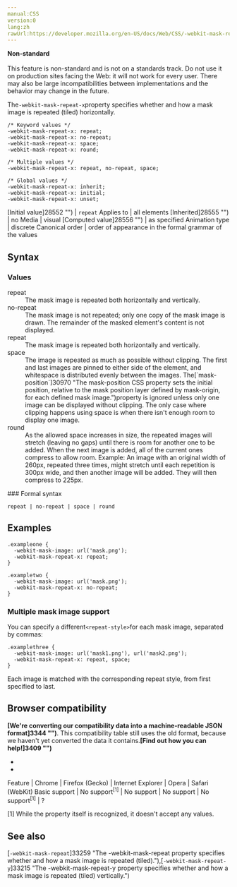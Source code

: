 ```yaml
---
manual:CSS
version:0
lang:zh
rawUrl:https://developer.mozilla.org/en-US/docs/Web/CSS/-webkit-mask-repeat-x
---
```






**Non-standard**<br></br>This feature is non-standard and is not on a standards track. Do not use it on production sites facing the Web: it will not work for every user. There may also be large incompatibilities between implementations and the behavior may change in the future.





The`-webkit-mask-repeat-x`property specifies whether and how a mask image is repeated (tiled) horizontally.


```
/* Keyword values */
-webkit-mask-repeat-x: repeat;
-webkit-mask-repeat-x: no-repeat;
-webkit-mask-repeat-x: space;
-webkit-mask-repeat-x: round;

/* Multiple values */
-webkit-mask-repeat-x: repeat, no-repeat, space;

/* Global values */
-webkit-mask-repeat-x: inherit;
-webkit-mask-repeat-x: initial;
-webkit-mask-repeat-x: unset;
```

[Initial value]28552 "") | `repeat` 
Applies to | all elements 
[Inherited]28555 "") | no 
Media | visual 
[Computed value]28556 "") | as specified 
Animation type | discrete 
Canonical order | order of appearance in the formal grammar of the values 


## Syntax<a name="Syntax"></a>

### Values<a name="Values"></a>
<dl><dt id=''>repeat</dt><dd>The mask image is repeated both horizontally and vertically.</dd><dt id=''>no-repeat</dt><dd>The mask image is not repeated; only one copy of the mask image is drawn. The remainder of the masked element&#39;s content is not displayed.</dd><dt id=''>repeat</dt><dd>The mask image is repeated both horizontally and vertically.</dd><dt id=''>space</dt><dd>The image is repeated as much as possible without clipping. The first and last images are pinned to either side of the element, and whitespace is distributed evenly between the images. The[`mask-position`]30970 "The mask-position CSS property sets the initial position, relative to the mask position layer defined by mask-origin, for each defined mask image.")property is ignored unless only one image can be displayed without clipping. The only case where clipping happens using space is when there isn&#39;t enough room to display one image.</dd><dt id=''>round</dt><dd>As the allowed space increases in size, the repeated images will stretch (leaving no gaps) until there is room for another one to be added. When the next image is added, all of the current ones compress to allow room. Example: An image with an original width of 260px, repeated three times, might stretch until each repetition is 300px wide, and then another image will be added. They will then compress to 225px.</dd></dl>
### Formal syntax<a name="Formal_syntax"></a>

```
repeat | no-repeat | space | round

```

## Examples<a name="Examples"></a>

```
.exampleone {
  -webkit-mask-image: url('mask.png');
  -webkit-mask-repeat-x: repeat;
}

.exampletwo {
  -webkit-mask-image: url('mask.png');
  -webkit-mask-repeat-x: no-repeat;
}
```

### Multiple mask image support<a name="Multiple_mask_image_support"></a>


You can specify a different`<repeat-style>`for each mask image, separated by commas:


```
.examplethree {
  -webkit-mask-image: url('mask1.png'), url('mask2.png');
  -webkit-mask-repeat-x: repeat, space;
}
```


Each image is matched with the corresponding repeat style, from first specified to last.


## Browser compatibility<a name="Browser_compatibility"></a>


**[We&#39;re converting our compatibility data into a machine-readable JSON format]3344 "")**. This compatibility table still uses the old format, because we haven&#39;t yet converted the data it contains.**[Find out how you can help!]3409 "")**


* 
* 

Feature | Chrome | Firefox (Gecko) | Internet Explorer | Opera | Safari (WebKit) 
Basic support | No support<sup>[1]</sup> | No support | No support | No support<sup>[1]</sup> | ? 





[1] While the property itself is recognized, it doesn&#39;t accept any values.


## See also<a name="See_also"></a>


[`-webkit-mask-repeat`]33259 "The -webkit-mask-repeat property specifies whether and how a mask image is repeated (tiled)."),[`-webkit-mask-repeat-y`]33215 "The -webkit-mask-repeat-y property specifies whether and how a mask image is repeated (tiled) vertically.")




